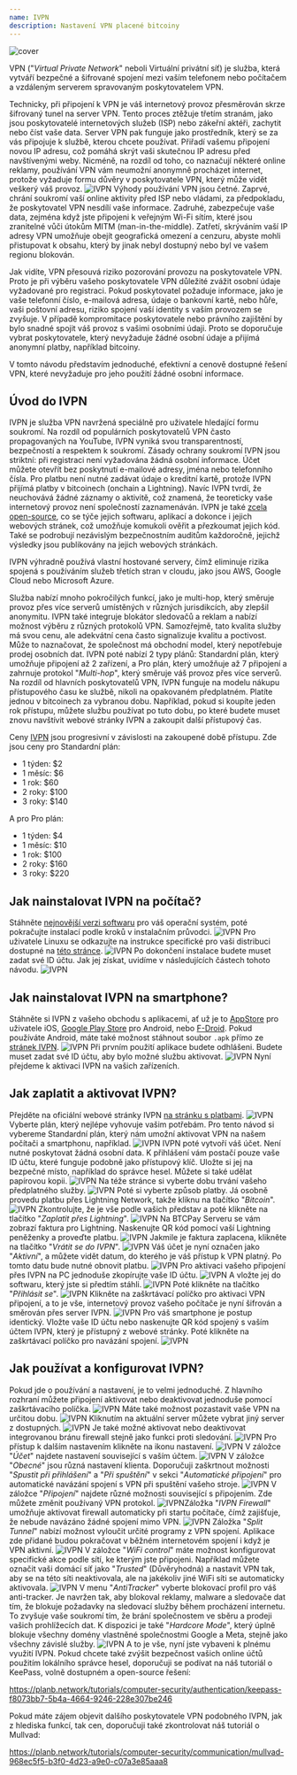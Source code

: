 ```yaml
---
name: IVPN
description: Nastavení VPN placené bitcoiny
---
```

![cover](assets/cover.webp)

VPN ("*Virtual Private Network*" neboli Virtuální privátní síť) je služba, která vytváří bezpečné a šifrované spojení mezi vaším telefonem nebo počítačem a vzdáleným serverem spravovaným poskytovatelem VPN.

Technicky, při připojení k VPN je váš internetový provoz přesměrován skrze šifrovaný tunel na server VPN. Tento proces ztěžuje třetím stranám, jako jsou poskytovatelé internetových služeb (ISP) nebo zákeřní aktéři, zachytit nebo číst vaše data. Server VPN pak funguje jako prostředník, který se za vás připojuje k službě, kterou chcete používat. Přiřadí vašemu připojení novou IP adresu, což pomáhá skrýt vaši skutečnou IP adresu před navštívenými weby. Nicméně, na rozdíl od toho, co naznačují některé online reklamy, používání VPN vám neumožní anonymně procházet internet, protože vyžaduje formu důvěry v poskytovatele VPN, který může vidět veškerý váš provoz.
![IVPN](assets/fr/01.webp)
Výhody používání VPN jsou četné. Zaprvé, chrání soukromí vaší online aktivity před ISP nebo vládami, za předpokladu, že poskytovatel VPN nesdílí vaše informace. Zadruhé, zabezpečuje vaše data, zejména když jste připojeni k veřejným Wi-Fi sítím, které jsou zranitelné vůči útokům MITM (man-in-the-middle). Zatřetí, skrýváním vaší IP adresy VPN umožňuje obejít geografická omezení a cenzuru, abyste mohli přistupovat k obsahu, který by jinak nebyl dostupný nebo byl ve vašem regionu blokován.

Jak vidíte, VPN přesouvá riziko pozorování provozu na poskytovatele VPN. Proto je při výběru vašeho poskytovatele VPN důležité zvážit osobní údaje vyžadované pro registraci. Pokud poskytovatel požaduje informace, jako je vaše telefonní číslo, e-mailová adresa, údaje o bankovní kartě, nebo hůře, vaši poštovní adresu, riziko spojení vaší identity s vaším provozem se zvyšuje. V případě kompromitace poskytovatele nebo právního zajištění by bylo snadné spojit váš provoz s vašimi osobními údaji. Proto se doporučuje vybrat poskytovatele, který nevyžaduje žádné osobní údaje a přijímá anonymní platby, například bitcoiny.

V tomto návodu představím jednoduché, efektivní a cenově dostupné řešení VPN, které nevyžaduje pro jeho použití žádné osobní informace.

## Úvod do IVPN

IVPN je služba VPN navržená speciálně pro uživatele hledající formu soukromí. Na rozdíl od populárních poskytovatelů VPN často propagovaných na YouTube, IVPN vyniká svou transparentností, bezpečností a respektem k soukromí.
Zásady ochrany soukromí IVPN jsou striktní: při registraci není vyžadována žádná osobní informace. Účet můžete otevřít bez poskytnutí e-mailové adresy, jména nebo telefonního čísla. Pro platbu není nutné zadávat údaje o kreditní kartě, protože IVPN přijímá platby v bitcoinech (onchain a Lightning). Navíc IVPN tvrdí, že neuchovává žádné záznamy o aktivitě, což znamená, že teoreticky vaše internetový provoz není společností zaznamenáván.
IVPN je také [zcela open-source](https://github.com/ivpn), co se týče jejich softwaru, aplikací a dokonce i jejich webových stránek, což umožňuje komukoli ověřit a přezkoumat jejich kód. Také se podrobují nezávislým bezpečnostním auditům každoročně, jejichž výsledky jsou publikovány na jejich webových stránkách.

IVPN výhradně používá vlastní hostované servery, čímž eliminuje rizika spojená s používáním služeb třetích stran v cloudu, jako jsou AWS, Google Cloud nebo Microsoft Azure.

Služba nabízí mnoho pokročilých funkcí, jako je multi-hop, který směruje provoz přes více serverů umístěných v různých jurisdikcích, aby zlepšil anonymitu. IVPN také integruje blokátor sledovačů a reklam a nabízí možnost výběru z různých protokolů VPN.
Samozřejmě, tato kvalita služby má svou cenu, ale adekvátní cena často signalizuje kvalitu a poctivost. Může to naznačovat, že společnost má obchodní model, který nepotřebuje prodej osobních dat. IVPN poté nabízí 2 typy plánů: Standardní plán, který umožňuje připojení až 2 zařízení, a Pro plán, který umožňuje až 7 připojení a zahrnuje protokol "*Multi-hop*", který směruje váš provoz přes více serverů.
Na rozdíl od hlavních poskytovatelů VPN, IVPN funguje na modelu nákupu přístupového času ke službě, nikoli na opakovaném předplatném. Platíte jednou v bitcoinech za vybranou dobu. Například, pokud si koupíte jeden rok přístupu, můžete službu používat po tuto dobu, po které budete muset znovu navštívit webové stránky IVPN a zakoupit další přístupový čas.

Ceny [IVPN](https://www.ivpn.net/en/pricing/) jsou progresivní v závislosti na zakoupené době přístupu. Zde jsou ceny pro Standardní plán:
- 1 týden: $2
- 1 měsíc: $6
- 1 rok: $60
- 2 roky: $100
- 3 roky: $140

A pro Pro plán:
- 1 týden: $4
- 1 měsíc: $10
- 1 rok: $100
- 2 roky: $160
- 3 roky: $220

## Jak nainstalovat IVPN na počítač?
Stáhněte [nejnovější verzi softwaru](https://www.ivpn.net/en/apps-windows/) pro váš operační systém, poté pokračujte instalací podle kroků v instalačním průvodci. ![IVPN](assets/notext/02.webp)
Pro uživatele Linuxu se odkazujte na instrukce specifické pro vaši distribuci dostupné na [této stránce](https://www.ivpn.net/en/apps-linux/).
![IVPN](assets/notext/03.webp)
Po dokončení instalace budete muset zadat své ID účtu. Jak jej získat, uvidíme v následujících částech tohoto návodu.
![IVPN](assets/notext/04.webp)
## Jak nainstalovat IVPN na smartphone?

Stáhněte si IVPN z vašeho obchodu s aplikacemi, ať už je to [AppStore](https://apps.apple.com/us/app/ivpn-secure-vpn-for-privacy/id1193122683) pro uživatele iOS, [Google Play Store](https://play.google.com/store/apps/details?id=net.ivpn.client) pro Android, nebo [F-Droid](https://f-droid.org/en/packages/net.ivpn.client). Pokud používáte Android, máte také možnost stáhnout soubor `.apk` přímo ze [stránek IVPN](https://www.ivpn.net/en/apps-android/).
![IVPN](assets/notext/05.webp)
Při prvním použití aplikace budete odhlášeni. Budete muset zadat své ID účtu, aby bylo možné službu aktivovat.
![IVPN](assets/notext/06.webp)
Nyní přejdeme k aktivaci IVPN na vašich zařízeních.

## Jak zaplatit a aktivovat IVPN?

Přejděte na oficiální webové stránky IVPN [na stránku s platbami](https://www.ivpn.net/en/pricing/).
![IVPN](assets/notext/07.webp)
Vyberte plán, který nejlépe vyhovuje vašim potřebám. Pro tento návod si vybereme Standardní plán, který nám umožní aktivovat VPN na našem počítači a smartphonu, například.
![IVPN](assets/notext/08.webp)
IVPN poté vytvoří váš účet. Není nutné poskytovat žádná osobní data. K přihlášení vám postačí pouze vaše ID účtu, které funguje podobně jako přístupový klíč. Uložte si jej na bezpečné místo, například do správce hesel. Můžete si také udělat papírovou kopii. ![IVPN](assets/notext/09.webp)
Na téže stránce si vyberte dobu trvání vašeho předplatného služby.
![IVPN](assets/notext/10.webp)
Poté si vyberte způsob platby. Já osobně provedu platbu přes Lightning Network, takže kliknu na tlačítko "*Bitcoin*".
![IVPN](assets/notext/11.webp)
Zkontrolujte, že je vše podle vašich představ a poté klikněte na tlačítko "*Zaplatit přes Lightning*".
![IVPN](assets/notext/12.webp)
Na BTCPay Serveru se vám zobrazí faktura pro Lightning. Naskenujte QR kód pomocí vaší Lightning peněženky a proveďte platbu.
![IVPN](assets/notext/13.webp) Jakmile je faktura zaplacena, klikněte na tlačítko "*Vrátit se do IVPN*".
![IVPN](assets/notext/14.webp)
Váš účet je nyní označen jako "*Aktivní*", a můžete vidět datum, do kterého je váš přístup k VPN platný. Po tomto datu bude nutné obnovit platbu.
![IVPN](assets/notext/15.webp)
Pro aktivaci vašeho připojení přes IVPN na PC jednoduše zkopírujte vaše ID účtu.
![IVPN](assets/notext/16.webp)
A vložte jej do softwaru, který jste si předtím stáhli.
![IVPN](assets/notext/17.webp)
Poté klikněte na tlačítko "*Přihlásit se*".
![IVPN](assets/notext/18.webp)
Klikněte na zaškrtávací políčko pro aktivaci VPN připojení, a to je vše, internetový provoz vašeho počítače je nyní šifrován a směrován přes server IVPN.
![IVPN](assets/notext/19.webp)
Pro váš smartphone je postup identický. Vložte vaše ID účtu nebo naskenujte QR kód spojený s vaším účtem IVPN, který je přístupný z webové stránky. Poté klikněte na zaškrtávací políčko pro navázání spojení.
![IVPN](assets/notext/20.webp)
## Jak používat a konfigurovat IVPN?

Pokud jde o používání a nastavení, je to velmi jednoduché. Z hlavního rozhraní můžete připojení aktivovat nebo deaktivovat jednoduše pomocí zaškrtávacího políčka.
![IVPN](assets/notext/21.webp)
Máte také možnost pozastavit vaše VPN na určitou dobu.
![IVPN](assets/notext/22.webp)
Kliknutím na aktuální server můžete vybrat jiný server z dostupných.
![IVPN](assets/notext/23.webp)
Je také možné aktivovat nebo deaktivovat integrovanou bránu firewall stejně jako funkci proti sledování.
![IVPN](assets/notext/24.webp)
Pro přístup k dalším nastavením klikněte na ikonu nastavení.
![IVPN](assets/notext/25.webp)
V záložce "*Účet*" najdete nastavení související s vaším účtem.
![IVPN](assets/notext/26.webp)
V záložce "*Obecné*" jsou různá nastavení klienta. Doporučuji zaškrtnout možnosti "*Spustit při přihlášení*" a "*Při spuštění*" v sekci "*Automatické připojení*" pro automatické navázání spojení s VPN při spuštění vašeho stroje.
![IVPN](assets/notext/27.webp)
V záložce "*Připojení*" najdete různé možnosti související s připojením. Zde můžete změnit používaný VPN protokol.
![IVPN](assets/notext/28.webp)Záložka "*IVPN Firewall*" umožňuje aktivovat firewall automaticky při startu počítače, čímž zajišťuje, že nebude navázáno žádné spojení mimo VPN.
![IVPN](assets/notext/29.webp)
Záložka "*Split Tunnel*" nabízí možnost vyloučit určité programy z VPN spojení. Aplikace zde přidané budou pokračovat v běžném internetovém spojení i když je VPN aktivní.
![IVPN](assets/notext/30.webp)
V záložce "*WiFi control*" máte možnost konfigurovat specifické akce podle sítí, ke kterým jste připojeni. Například můžete označit vaši domácí síť jako "*Trusted*" (Důvěryhodná) a nastavit VPN tak, aby se na této síti neaktivovala, ale na jakékoliv jiné WiFi síti se automaticky aktivovala.
![IVPN](assets/notext/31.webp)
V menu "*AntiTracker*" vyberte blokovací profil pro váš anti-tracker. Je navržen tak, aby blokoval reklamy, malware a sledovače dat tím, že blokuje požadavky na sledovací služby během procházení internetu. To zvyšuje vaše soukromí tím, že brání společnostem ve sběru a prodeji vašich prohlížecích dat. K dispozici je také "*Hardcore Mode*", který úplně blokuje všechny domény vlastněné společnostmi Google a Meta, stejně jako všechny závislé služby.
![IVPN](assets/notext/32.webp)
A to je vše, nyní jste vybaveni k plnému využití IVPN. Pokud chcete také zvýšit bezpečnost vašich online účtů použitím lokálního správce hesel, doporučuji se podívat na náš tutoriál o KeePass, volně dostupném a open-source řešení:

https://planb.network/tutorials/computer-security/authentication/keepass-f8073bb7-5b4a-4664-9246-228e307be246

Pokud máte zájem objevit dalšího poskytovatele VPN podobného IVPN, jak z hlediska funkcí, tak cen, doporučuji také zkontrolovat náš tutoriál o Mullvad:

https://planb.network/tutorials/computer-security/communication/mullvad-968ec5f5-b3f0-4d23-a9e0-c07a3e85aaa8
